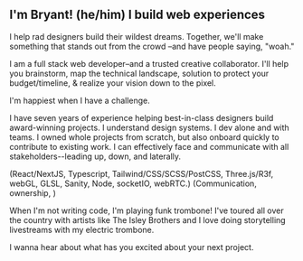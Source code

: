 I'm Bryant! (he/him)
I build web experiences
--

I help rad designers build their wildest dreams.
Together, we'll make something that stands out from the crowd
–and have people saying, "woah."

I am a full stack web developer–and a trusted creative collaborator. I'll help you brainstorm, map the technical landscape, solution to protect your budget/timeline, & realize your vision down to the pixel.

I'm happiest when I have a challenge.

I have seven years of experience helping best-in-class designers build award-winning projects. I understand design systems. I dev alone and with teams. I owned whole projects from scratch, but also onboard quickly to contribute to existing work. I can effectively face and communicate with all stakeholders--leading up, down, and laterally.

(React/NextJS, Typescript, Tailwind/CSS/SCSS/PostCSS, Three.js/R3f, webGL, GLSL, Sanity, Node, socketIO, webRTC.)
(Communication, ownership, )

When I'm not writing code, I'm playing funk trombone! I've toured all over the country with artists like The Isley Brothers and I love doing storytelling livestreams with my electric trombone.

I wanna hear about what has you excited about your next project.
